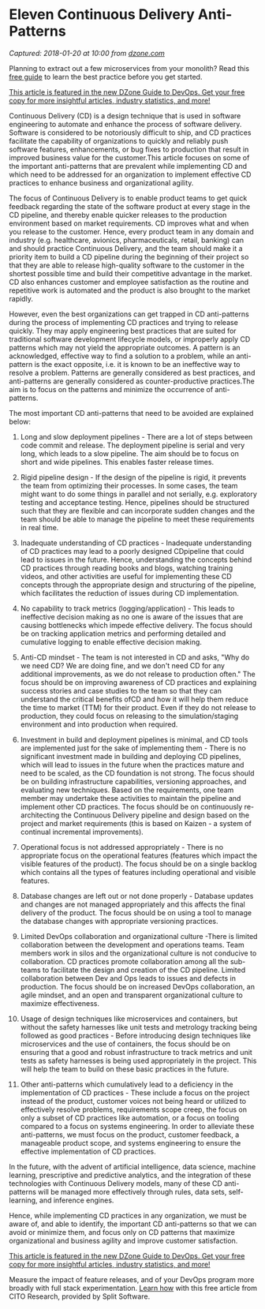 # Eleven Continuous Delivery Anti-Patterns

_Captured: 2018-01-20 at 10:00 from [dzone.com](https://dzone.com/articles/eleven-continuous-delivery-anti-patterns?edition=355109&utm_source=Daily%20Digest&utm_medium=email&utm_campaign=Daily%20Digest%202018-01-19)_

Planning to extract out a few microservices from your monolith? Read this [free guide](https://dzone.com/go?i=265421&u=https%3A%2F%2Ftry.split.io%2Fmonolith-breakup-stateful-services-ebook%3Futm_campaign%3D2018%252520DZone%252520DevOps%26utm_source%3Ddzone%26utm_medium%3Dpre%252520roll) to learn the best practice before you get started.

[This article is featured in the new DZone Guide to DevOps. Get your free copy for more insightful articles, industry statistics, and more! ](https://dzone.com/guides/devops-culture-and-process)

Continuous Delivery (CD) is a design technique that is used in software engineering to automate and enhance the process of software delivery. Software is considered to be notoriously difficult to ship, and CD practices facilitate the capability of organizations to quickly and reliably push software features, enhancements, or bug fixes to production that result in improved business value for the customer.This article focuses on some of the important anti-patterns that are prevalent while implementing CD and which need to be addressed for an organization to implement effective CD practices to enhance business and organizational agility.

The focus of Continuous Delivery is to enable product teams to get quick feedback regarding the state of the software product at every stage in the CD pipeline, and thereby enable quicker releases to the production environment based on market requirements. CD improves what and when you release to the customer. Hence, every product team in any domain and industry (e.g. healthcare, avionics, pharmaceuticals, retail, banking) can and should practice Continuous Delivery, and the team should make it a priority item to build a CD pipeline during the beginning of their project so that they are able to release high-quality software to the customer in the shortest possible time and build their competitive advantage in the market. CD also enhances customer and employee satisfaction as the routine and repetitive work is automated and the product is also brought to the market rapidly.

However, even the best organizations can get trapped in CD anti-patterns during the process of implementing CD practices and trying to release quickly. They may apply engineering best practices that are suited for traditional software development lifecycle models, or improperly apply CD patterns which may not yield the appropriate outcomes. A pattern is an acknowledged, effective way to find a solution to a problem, while an anti-pattern is the exact opposite, i.e. it is known to be an ineffective way to resolve a problem. Patterns are generally considered as best practices, and anti-patterns are generally considered as counter-productive practices.The aim is to focus on the patterns and minimize the occurrence of anti-patterns.

The most important CD anti-patterns that need to be avoided are explained below:

  1. Long and slow deployment pipelines - There are a lot of steps between code commit and release. The deployment pipeline is serial and very long, which leads to a slow pipeline. The aim should be to focus on short and wide pipelines. This enables faster release times.

  2. Rigid pipeline design - If the design of the pipeline is rigid, it prevents the team from optimizing their processes. In some cases, the team might want to do some things in parallel and not serially, e.g. exploratory testing and acceptance testing. Hence, pipelines should be structured such that they are flexible and can incorporate sudden changes and the team should be able to manage the pipeline to meet these requirements in real time.

  3. Inadequate understanding of CD practices - Inadequate understanding of CD practices may lead to a poorly designed CDpipeline that could lead to issues in the future. Hence, understanding the concepts behind CD practices through reading books and blogs, watching training videos, and other activities are useful for implementing these CD concepts through the appropriate design and structuring of the pipeline, which facilitates the reduction of issues during CD implementation.

  4. No capability to track metrics (logging/application) - This leads to ineffective decision making as no one is aware of the issues that are causing bottlenecks which impede effective delivery. The focus should be on tracking application metrics and performing detailed and cumulative logging to enable effective decision making.

  5. Anti-CD mindset - The team is not interested in CD and asks, "Why do we need CD? We are doing fine, and we don't need CD for any additional improvements, as we do not release to production often." The focus should be on improving awareness of CD practices and explaining success stories and case studies to the team so that they can understand the critical benefits ofCD and how it will help them reduce the time to market (TTM) for their product. Even if they do not release to production, they could focus on releasing to the simulation/staging environment and into production when required.

  6. Investment in build and deployment pipelines is minimal, and CD tools are implemented just for the sake of implementing them - There is no significant investment made in building and deploying CD pipelines, which will lead to issues in the future when the practices mature and need to be scaled, as the CD foundation is not strong. The focus should be on building infrastructure capabilities, versioning approaches, and evaluating new techniques. Based on the requirements, one team member may undertake these activities to maintain the pipeline and implement other CD practices. The focus should be on continuously re-architecting the Continuous Delivery pipeline and design based on the project and market requirements (this is based on Kaizen - a system of continual incremental improvements).

  7. Operational focus is not addressed appropriately - There is no appropriate focus on the operational features (features which impact the visible features of the product). The focus should be on a single backlog which contains all the types of features including operational and visible features.

  8. Database changes are left out or not done properly - Database updates and changes are not managed appropriately and this affects the final delivery of the product. The focus should be on using a tool to manage the database changes with appropriate versioning practices.

  9. Limited DevOps collaboration and organizational culture -There is limited collaboration between the development and operations teams. Team members work in silos and the organizational culture is not conducive to collaboration. CD practices promote collaboration among all the sub-teams to facilitate the design and creation of the CD pipeline. Limited collaboration between Dev and Ops leads to issues and defects in production. The focus should be on increased DevOps collaboration, an agile mindset, and an open and transparent organizational culture to maximize effectiveness.

  10. Usage of design techniques like microservices and containers, but without the safety harnesses like unit tests and metrology tracking being followed as good practices - Before introducing design techniques like microservices and the use of containers, the focus should be on ensuring that a good and robust infrastructure to track metrics and unit tests as safety harnesses is being used appropriately in the project. This will help the team to build on these basic practices in the future.

  11. Other anti-patterns which cumulatively lead to a deficiency in the implementation of CD practices - These include a focus on the project instead of the product, customer voices not being heard or utilized to effectively resolve problems, requirements scope creep, the focus on only a subset of CD practices like automation, or a focus on tooling compared to a focus on systems engineering. In order to alleviate these anti-patterns, we must focus on the product, customer feedback, a manageable product scope, and systems engineering to ensure the effective implementation of CD practices.

In the future, with the advent of artificial intelligence, data science, machine learning, prescriptive and predictive analytics, and the integration of these technologies with Continuous Delivery models, many of these CD anti-patterns will be managed more effectively through rules, data sets, self-learning, and inference engines.

Hence, while implementing CD practices in any organization, we must be aware of, and able to identify, the important CD anti-patterns so that we can avoid or minimize them, and focus only on CD patterns that maximize organizational and business agility and improve customer satisfaction.

[This article is featured in the new DZone Guide to DevOps. Get your free copy for more insightful articles, industry statistics, and more!](https://dzone.com/guides/devops-culture-and-process)

Measure the impact of feature releases, and of your DevOps program more broadly with full stack experimentation. [Learn how](https://dzone.com/go?i=265422&u=https%3A%2F%2Ftry.split.io%2Fmonolith-breakup-stateful-services-ebook%3Futm_campaign%3D2018%252520DZone%252520DevOps%26utm_source%3Ddzone%26utm_medium%3Dpre%252520roll) with this free article from CITO Research, provided by Split Software.
